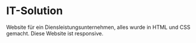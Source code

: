 # IT-Solution
Website für ein Diensleistungsunternehmen, alles wurde in HTML und CSS gemacht. Diese Website ist responsive.
